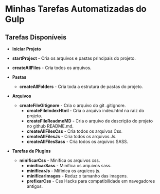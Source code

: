 # Minhas Tarefas Automatizadas do Gulp

## Tarefas Disponíveis

- **Iniciar Projeto**

- **startProject** - Cria os arquivos e pastas principais do projeto.
- **createAllFiles** - Cria todos os arquivos.

- **Pastas**

  - **createAllFolders** - Cria toda a estrutura de pastas do projeto.

- **Arquivos**

  - **createFileGitignore** - Cria o arquivo do git .gitignore.
    - **createFileIndexHtml** - Cria o arquivo index.html na raiz do projeto.
    - **createFileReadmeMD** - Cria o arquivo de descrição do projeto no github README.md.
    - **createAllFilesCss** - Cria todos os arquivos Css.
    - **createAllFilesJs** - Cria todos os arquivos Js.
    - **createAllFilesSass** - Cria todos os arquivos SASS.

- **Tarefas de Plugins**

  - **minificarCss** - Minifica os arquivos css.
    - **minificarSass** - Minifica os arquivos sass.
    - **minificarJs** - Mifinica os arquicos js.
    - **minificarImages** - Reduz o tamanho das imagens.
    - **prefixarCss** - Css Hacks para compatibilidade em navegadores antigos.

